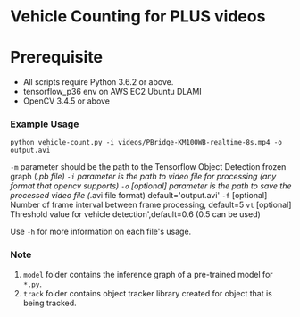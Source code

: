 # Vehicle Counting for PLUS videos

# Prerequisite
  - All scripts require Python 3.6.2 or above.
  - tensorflow_p36 env on AWS EC2 Ubuntu DLAMI
  - OpenCV 3.4.5 or above

### Example Usage

`python vehicle-count.py -i videos/PBridge-KM100WB-realtime-8s.mp4 -o output.avi`


`-m` parameter should be the path to the Tensorflow Object Detection frozen graph (*.pb file)
`-i` parameter is the path to video file for processing (any format that opencv supports)
`-o` [optional] parameter is the path to save the processed video file (*.avi file format) default='output.avi'
`-f` [optional] Number of frame interval between frame processing, default=5
`vt` [optional] Threshold value for vehicle detection',default=0.6 (0.5 can be used)

Use `-h` for more information on each file's usage.

### Note

1. `model` folder contains the inference graph of a pre-trained model for `*.py`.
3. `track` folder contains object tracker library created for object that is being tracked.



